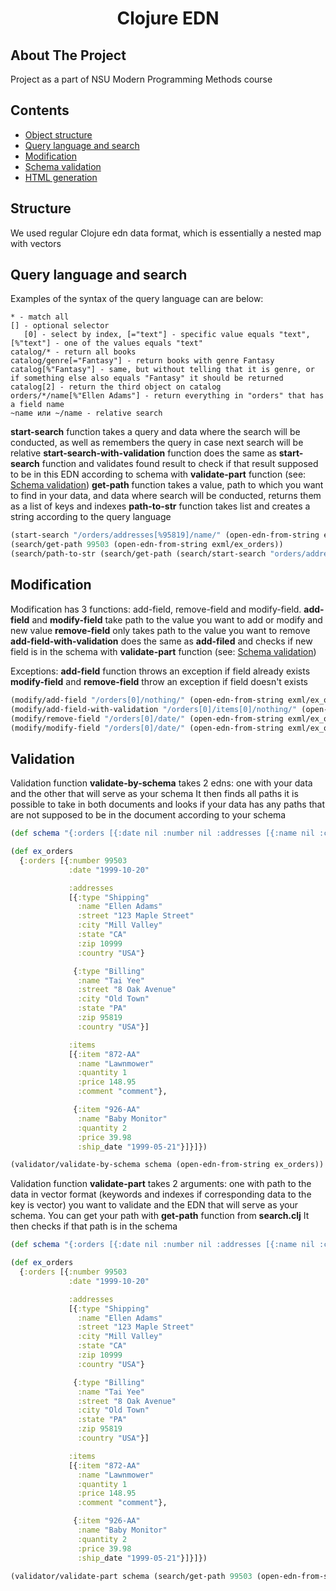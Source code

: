 <div align="center">
  <h1 align="center">
  Clojure EDN
  </h1>
</div>

## About The Project

Project as a part of NSU Modern Programming Methods course

## Contents

- [Object structure](#structure)
- [Query language and search](#query-language-and-search)
- [Modification](#modification)
- [Schema validation](#validation)
- [HTML generation](#html-generation)

## Structure

We used regular Clojure edn data format, which is essentially a nested map with vectors

## Query language and search

Examples of the syntax of the query language can are below:
```
* - match all
[] - optional selector 
   [0] - select by index, [="text"] - specific value equals "text", [%"text"] - one of the values equals "text"
catalog/* - return all books
catalog/genre[="Fantasy"] - return books with genre Fantasy
catalog[%"Fantasy"] - same, but without telling that it is genre, or if something else also equals "Fantasy" it should be returned
catalog[2] - return the third object on catalog
orders/*/name[%"Ellen Adams"] - return everything in "orders" that has a field name
~name или ~/name - relative search
```

**start-search** function takes a query and data where the search will be conducted, as well as remembers the query in case next search will be relative
**start-search-with-validation** function does the same as **start-search** function and validates found result to check if that result supposed to be in this EDN according to schema with **validate-part** function (see: [Schema validation](#validation))
**get-path** function takes a value, path to which you want to find in your data, and data where search will be conducted, returns them as a list of keys and indexes
**path-to-str** function takes list and creates a string according to the query language

``` clojure
(start-search "/orders/addresses[%95819]/name/" (open-edn-from-string exml/ex_orders))
(search/get-path 99503 (open-edn-from-string exml/ex_orders))
(search/path-to-str (search/get-path (search/start-search "orders/addresses[%95819]/name" (open-edn-from-string exml/ex_orders)) (open-edn-from-string exml/ex_orders)))
```

## Modification

Modification has 3 functions: add-field, remove-field and modify-field.
**add-field** and **modify-field** take path to the value you want to add or modify and new value
**remove-field** only takes path to the value you want to remove
**add-field-with-validation** does the same as **add-filed** and checks if new field is in the schema with **validate-part** function (see: [Schema validation](#validation))

Exceptions:
**add-field** function throws an exception if field already exists
**modify-field** and **remove-field** throw an exception if field doesn't exists

``` clojure
(modify/add-field "/orders[0]/nothing/" (open-edn-from-string exml/ex_orders) "heh")
(modify/add-field-with-validation "/orders[0]/items[0]/nothing/" (open-edn-from-string exml/ex_orders) "heh" schema)
(modify/remove-field "/orders[0]/date/" (open-edn-from-string exml/ex_orders))
(modify/modify-field "/orders[0]/date/" (open-edn-from-string exml/ex_orders) "heh")
```

## Validation

Validation function **validate-by-schema** takes 2 edns: one with your data and the other that will serve as your schema
It then finds all paths it is possible to take in both documents and looks if your data has any paths that are not supposed to be in the document according to your schema

``` clojure
(def schema "{:orders [{:date nil :number nil :addresses [{:name nil :city nil :type nil :state nil :street nil :zip nil :country nil}] :items [{:ship_date nil :name nil :item nil :comment nil :quantity nil :price nil}]}]}")

(def ex_orders
  {:orders [{:number 99503
             :date "1999-10-20"

             :addresses
             [{:type "Shipping"
               :name "Ellen Adams"
               :street "123 Maple Street"
               :city "Mill Valley"
               :state "CA"
               :zip 10999
               :country "USA"}

              {:type "Billing"
               :name "Tai Yee"
               :street "8 Oak Avenue"
               :city "Old Town"
               :state "PA"
               :zip 95819
               :country "USA"}]

             :items
             [{:item "872-AA"
               :name "Lawnmower"
               :quantity 1
               :price 148.95
               :comment "comment"},

              {:item "926-AA"
               :name "Baby Monitor"
               :quantity 2
               :price 39.98
               :ship_date "1999-05-21"}]}]})

(validator/validate-by-schema schema (open-edn-from-string ex_orders))
```
Validation function **validate-part** takes 2 arguments: one with path to the data in vector format (keywords and indexes if corresponding data to the key is vector) you want to validate and the EDN that will serve as your schema. You can get your path with **get-path** function from **search.clj**
It then checks if that path is in the schema

``` clojure
(def schema "{:orders [{:date nil :number nil :addresses [{:name nil :city nil :type nil :state nil :street nil :zip nil :country nil}] :items [{:ship_date nil :name nil :item nil :comment nil :quantity nil :price nil}]}]}")

(def ex_orders
  {:orders [{:number 99503
             :date "1999-10-20"

             :addresses
             [{:type "Shipping"
               :name "Ellen Adams"
               :street "123 Maple Street"
               :city "Mill Valley"
               :state "CA"
               :zip 10999
               :country "USA"}

              {:type "Billing"
               :name "Tai Yee"
               :street "8 Oak Avenue"
               :city "Old Town"
               :state "PA"
               :zip 95819
               :country "USA"}]

             :items
             [{:item "872-AA"
               :name "Lawnmower"
               :quantity 1
               :price 148.95
               :comment "comment"},

              {:item "926-AA"
               :name "Baby Monitor"
               :quantity 2
               :price 39.98
               :ship_date "1999-05-21"}]}]})

(validator/validate-part schema (search/get-path 99503 (open-edn-from-string exml/ex_orders)))
```
